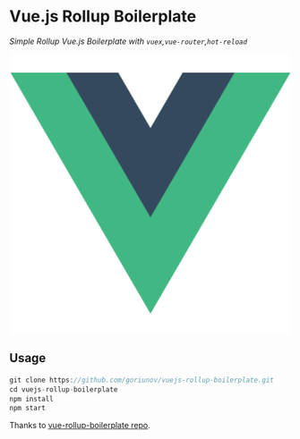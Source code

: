 # Vue.js Rollup Boilerplate
*Simple Rollup Vue.js Boilerplate with `vuex`,`vue-router`,`hot-reload`*

<p align="center">
 <img src="https://raw.githubusercontent.com/goriunov/vuejs-rollup-boilerplate/master/dist/assets/vue.png" width="500">
</p>

## Usage

```js
git clone https://github.com/goriunov/vuejs-rollup-boilerplate.git
cd vuejs-rollup-boilerplate
npm install
npm start
```

Thanks to [vue-rollup-boilerplate repo](https://github.com/dangvanthanh/vue-rollup-boilerplate).